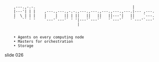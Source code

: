         
        ,---.,-.-.                                            |
        |---'| | |    ,---.,---.,-.-.,---.,---.,---.,---.,---.|--- ,---.
        |  \ | | |    |    |   || | ||   ||   ||   ||---'|   ||    `---.
        `   `` ' '    `---'`---'` ' '|---'`---'`   '`---'`   '`---'`---'
                                     |


        • Agents on every computing node
        • Masters for orchestration
        • Storage

















































































slide 026
